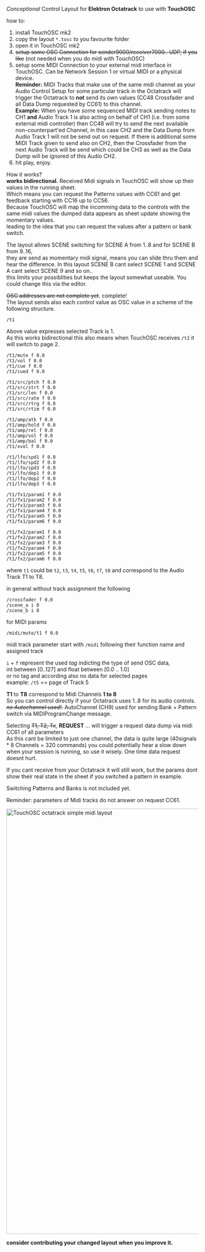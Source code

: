 *Conceptional* Control Layout for **Elektron Octatrack** to use with **TouchOSC**

how to:

1) install TouchOSC mk2
2) copy the layout `*.tosc` to you favourite folder
3) open it in TouchOSC mk2
4) ~~setup some OSC Connection for sender9000/receiver7000.. UDP, if you like~~ (not needed when you do midi with TouchOSC)
5) setup some MIDI Connection to your external midi interface in TouchOSC. Can be Network Session 1 or virtual MIDI or a physical device.
   <br>**Reminder:** MIDI Tracks that make use of the same midi channel as your Audio Control Setup for some particular track in the Octatrack will trigger the Octatrack to **not** send its own values (CC48 Crossfader and all Data Dump requested by CC61) to this channel. 
   <br>**Example:** When you have some sequenced MIDI track sending notes to CH1 **and** Audio Track 1 is also acting on behalf of CH1 (i.e. from some external midi controller) then CC48 will try to send the next available non-counterpart'ed Channel, in this case CH2 and the Data Dump from Audio Track 1 will not be send out on request. If there is additional some MIDI Track given to send also on CH2, then the Crossfader from the next Audio Track will be send which could be CH3 as well as the Data Dump will be ignored of this Audio CH2. 
7) hit play, enjoy.

How it works?<br>
**works bidirectional.** Received Midi signals in TouchOSC will show up their values in the running sheet.<br>
Which means you can request the Patterns values with CC61 and get feedback starting with CC16 up to CC56.<br>
Because TouchOSC will map the incomming data to the controls with the same midi values the dumped data appears as sheet update showing the momentary values.<br>
leading to the idea that you can request the values after a pattern or bank switch.

The layout allows SCENE switching for SCENE A from 1..8 and for SCENE B from 9..16, <br>
they are send as momentary midi signal, means you can slide thru them and hear the difference.
In this layout SCENE B cant select SCENE 1 and SCENE A cant select SCENE 9 and so on.. <br>
this limits your possiblities but keeps the layout somewhat useable. You could change this via the editor.

~~OSC addresses are not complete yet~~. complete!<br>
The layout sends also each control value as OSC value in a scheme of the following structure.
```
/t1
```
Above value expresses selected Track is 1. <br>
As this works bidirectional this also means when TouchOSC receives `/t2` it will switch to page 2.

```
/t1/mute f 0.0
/t1/vol f 0.0
/t1/cue f 0.0
/t1/cued f 0.0

/t1/src/ptch f 0.0
/t1/src/strt f 0.0
/t1/src/len f 0.0
/t1/src/rate f 0.0
/t1/src/rtrg f 0.0
/t1/src/rtim f 0.0

/t1/amp/atk f 0.0
/t1/amp/hold f 0.0
/t1/amp/rel f 0.0
/t1/amp/vol f 0.0
/t1/amp/bal f 0.0
/t1/xvol f 0.0

/t1/lfo/spd1 f 0.0
/t1/lfo/spd2 f 0.0
/t1/lfo/spd3 f 0.0
/t1/lfo/dep1 f 0.0
/t1/lfo/dep2 f 0.0
/t1/lfo/dep3 f 0.0

/t1/fx1/param1 f 0.0
/t1/fx1/param2 f 0.0
/t1/fx1/param3 f 0.0
/t1/fx1/param4 f 0.0
/t1/fx1/param5 f 0.0
/t1/fx1/param6 f 0.0

/t1/fx2/param1 f 0.0
/t1/fx2/param2 f 0.0
/t1/fx2/param3 f 0.0
/t1/fx2/param4 f 0.0
/t1/fx2/param5 f 0.0
/t1/fx2/param6 f 0.0
```
where `t1` could be `t2`, `t3`, `t4`, `t5`, `t6`, `t7`, `t8` and correspond to the Audio Track T1 to T8.

in general without track assignment the following
```
/crossfader f 0.0
/scene_a i 0
/scene_b i 8
```

for MIDI params
```
/midi/mute/t1 f 0.0
```
midi track parameter start with `/midi` following their function name and assigned track


`i` + `f` represent the used *tag* indicting the type of send OSC data, <br>
int between [0..127] and float between [0.0 .. 1.0] <br>
or no tag and according also no data for selected pages<br> 
example: `/t5` == page of Track 5

**T1** to **T8** correspond to Midi Channels **1 to 8**<br>
So you can control directly if your Octatrack uses 1..8 for its audio controls.<br>
~~*no Autochannel used!*.~~ AutoChannel (CH9) used for sending Bank + Pattern switch via MIDIProgramChange message.

Selecting ~~T1, T2, Tx~~, **REQUEST** ... will trigger a request data dump via midi CC61 of all parameters<br>
As this cant be limited to just one channel, the data is quite large (40signals * 8 Channels = 320 commands) you could potentially hear a slow down when your session is running, so use it wisely. One time data request doesnt hurt.

If you cant receive from your Octatrack it will still work, but the params dont show their real state in the sheet if you switched a pattern in example.<br>

Switching Patterns and Banks is not included yet.

Reminder: parameters of Midi tracks do not answer on request CC61.

<img width="1112" alt="TouchOSC octatrack simple midi layout" src="https://user-images.githubusercontent.com/1221499/147226249-26405c56-8e27-4fda-8be6-fe18f6a93d5b.png">

**consider contributing your changed layout when you improve it.**
